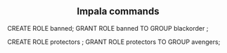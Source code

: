 ## <center> Impala commands

CREATE ROLE banned;
GRANT ROLE banned TO GROUP blackorder ;

CREATE ROLE protectors ;
GRANT ROLE protectors  TO GROUP avengers;